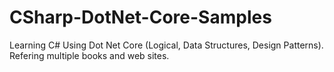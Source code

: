 # CSharp-DotNet-Core-Samples
Learning C# Using Dot Net Core (Logical, Data Structures, Design Patterns). Refering multiple books and web sites.
